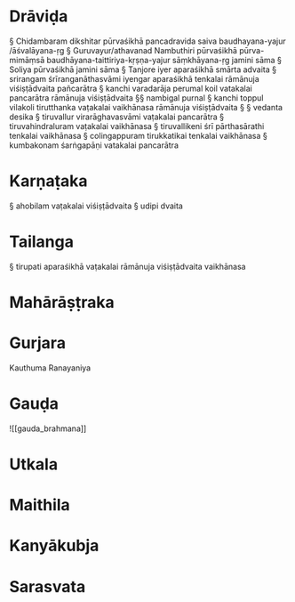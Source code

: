 
# Drāviḍa
§ Chidambaram dikshitar pūrvaśikhā pancadravida
saiva 
baudhayana-yajur /āśvalāyana-ṛg 
§ Guruvayur/athavanad Nambuthiri pūrvaśikhā 
pūrva-mimāṃsā 
baudhāyana-taittiriya-kṛṣṇa-yajur sāṃkhāyana-ṛg
jamini sāma
§ Soliya pūrvaśikhā
jamini sāma
§ Tanjore iyer aparaśikhā
 smārta advaita
§ srirangam śrīranganāthasvāmi iyengar aparaśikhā
tenkalai rāmānuja viśiṣṭādvaita pañcarātra
§ kanchi varadarāja perumal koil
vatakalai pancarātra rāmānuja viśiṣṭādvaita
§§ nambigal purnal
§ kanchi toppul vilakoli tirutthanka
vaṭakalai vaikhānasa rāmānuja viśiṣṭādvaita
§ § vedanta desika
§ tiruvallur virarāghavasvāmi
vaṭakalai pancarātra
§ tiruvahindraluram
vaṭakalai vaikhānasa
§ tiruvallikeni śrī pārthasārathi
tenkalai vaikhānasa
§ colingappuram tirukkatikai 
tenkalai vaikhānasa
§ kumbakonam śarṅgapāṇi
vatakalai pancarātra

# Karṇaṭaka
§ ahobilam 
vaṭakalai viśiṣṭādvaita
§ udipi
dvaita

# Tailanga
§ tirupati aparaśikhā
vaṭakalai rāmānuja viśiṣṭādvaita vaikhānasa 

# Mahārāṣṭraka

# Gurjara
Kauthuma
Ranayaniya

# Gauḍa
![[gauda_brahmana]]
# Utkala

# Maithila

# Kanyākubja

# Sarasvata